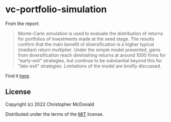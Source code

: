 # vc-portfolio-simulation

From the report:

> Monte-Carlo simulation is used to evaluate the distribution
> of returns for portfolios of investments made at the seed stage.
> The results confirm that the main benefit of
> diversification is a higher typical (median) return multiplier.
> Under the simple model presented, gains from diversification
> reach diminishing returns at around 1000 firms for "early-exit"
> strategies, but continue to be substantial beyond this
> for "late-exit" strategies.
> Limitations of the model are briefly discussed.

Find it [here](https://chris-mcdo.github.io/vc-portfolio-simulation/portfolio-analysis.html).

## License

Copyright (c) 2022 Christopher McDonald

Distributed under the terms of the
[MIT](https://github.com/chris-mcdo/vc-portfolio-analysis/blob/main/LICENSE)
license.
